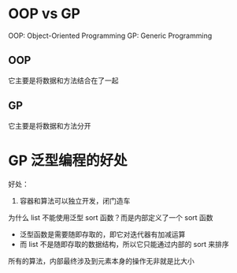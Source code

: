 # OOP vs GP

OOP: Object-Oriented Programming
GP: Generic Programming

## OOP

它主要是将数据和方法结合在了一起

## GP

它主要是将数据和方法分开

# GP 泛型编程的好处

好处：
1. 容器和算法可以独立开发，闭门造车

为什么 list 不能使用泛型 sort 函数？而是内部定义了一个 sort 函数
- 泛型函数是需要随即存取的，即它对迭代器有加减运算
- 而 list 不是随即存取的数据结构，所以它只能通过内部的 sort 来排序

所有的算法，内部最终涉及到元素本身的操作无非就是比大小